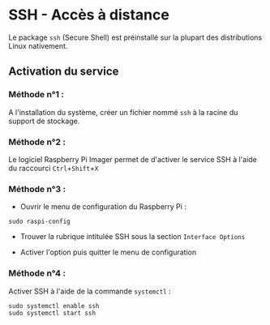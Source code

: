 # SSH - Accès à distance

Le package `ssh` (Secure Shell) est préinstallé sur la plupart des distributions Linux nativement.  

## Activation du service

### Méthode n°1 :

A l'installation du système, créer un fichier nommé `ssh` à la racine du support de stockage.

### Méthode n°2 :

Le logiciel Raspberry Pi Imager permet de d'activer le service SSH à l'aide du raccourci `Ctrl`+`Shift`+`X`

### Méthode n°3 :

* Ouvrir le menu de configuration du Raspberry Pi :

```shell
sudo raspi-config
```

* Trouver la rubrique intitulée SSH sous la section `Interface Options`

* Activer l'option puis quitter le menu de configuration

### Méthode n°4 :

Activer SSH à l'aide de la commande `systemctl` :

```
sudo systemctl enable ssh
sudo systemctl start ssh
```
